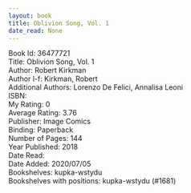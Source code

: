 ```yaml
---
layout: book
title: Oblivion Song, Vol. 1
date_read: None
---
```


Book Id: 36477721<br />
Title: Oblivion Song, Vol. 1<br />
Author: Robert Kirkman<br />
Author l-f: Kirkman, Robert<br />
Additional Authors: Lorenzo De Felici, Annalisa Leoni<br />
ISBN: <br />
My Rating: 0<br />
Average Rating: 3.76<br />
Publisher: Image Comics<br />
Binding: Paperback<br />
Number of Pages: 144<br />
Year Published: 2018<br />
Date Read: <br />
Date Added: 2020/07/05<br />
Bookshelves: kupka-wstydu<br />
Bookshelves with positions: kupka-wstydu (#1681)<br />


